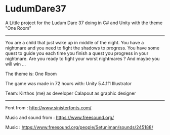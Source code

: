 # LudumDare37

A Little project for the Ludum Dare 37 doing in C# and Unity with the theme "One Room"

*********************************************************************************************

You are a child that just wake up in middle of the night.
You have a nightmare and you need to fight the shadows to progress.
You have some quest to guide you each time you finish a quest you progress in your nightmare.
Are you ready to fight your worst nightmares ?
And maybe you will win ...

The theme is: One Room

The game was made in 72 hours with:
Unity 5.4.1f1
Illustrator

Team:
Kirthos (me) as developer
Calapout as graphic designer

*********************************************************************************************

Font from : http://www.sinisterfonts.com/

Music and sound from : https://www.freesound.org/

Music : https://www.freesound.org/people/Setuniman/sounds/245188/
